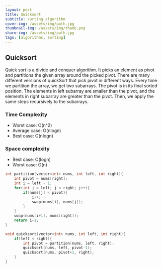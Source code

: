 ```yaml
---
layout: post
title: Quicksort
subtitle: sorting algorithm
cover-img: /assets/img/path.jpg
thumbnail-img: /assets/img/thumb.png
share-img: /assets/img/path.jpg
tags: [algorithms, sorting]
---
```


## Quicksort
Quick sort is a divide and conquer algorithm. It picks an element as pivot and partitions the given array around the picked pivot. There are many different versions of quickSort that pick pivot in different ways.
Every time we partition the array, we get two subarrays. The pivot is in its final sorted position. The elements in left subarray are smaller than the pivot, and the elements in right subarray are greater than the pivot. Then, we apply the same steps recursively to the subarrays.

### Time Complexity
- Worst case: O(n^2)
- Average case: O(nlogn)
- Best case: O(nlogn)

### Space complexity
- Best case: O(logn)
- Worst case: O(n)

```c++
int partition(vector<int> nums, int left, int right){
    int pivot = nums[right];
    int i = left - 1;
    for(int j = left; j < right; j++){
        if(nums[j] < pivot){
            i++;
            swap(nums[i], nums[j]);
        }
    }
    swap(nums[i+1], nums[right]);
    return i+1;
}

void quicksort(vector<int> nums, int left, int right){
    if(left < right){
        int pivot = partition(nums, left, right);
        quicksort(nums, left, pivot-1);
        quicksort(nums, pivot+1, right);
    }
}
```